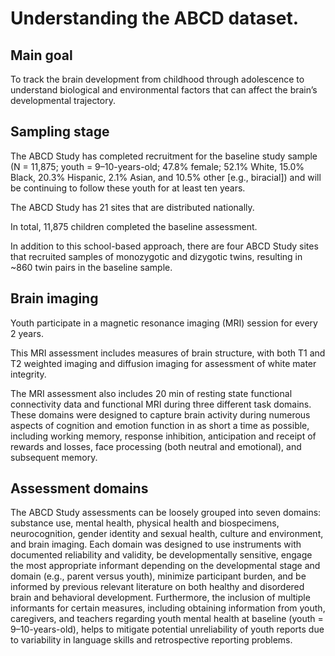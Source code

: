 # Understanding the ABCD dataset.

## Main goal
To track the brain development from childhood through adolescence to understand biological and environmental factors that can affect the brain’s developmental trajectory.

## Sampling stage

The ABCD Study has completed recruitment for the baseline study
sample (N = 11,875; youth = 9–10-years-old; 47.8% female; 52.1%
White, 15.0% Black, 20.3% Hispanic, 2.1% Asian, and 10.5% other
[e.g., biracial]) and will be continuing to follow these youth for at
least ten years.

The ABCD Study has 21 sites that are distributed nationally.

In total, 11,875 children completed the baseline assessment.

In addition to this school-based approach, there are four ABCD
Study sites that recruited samples of monozygotic and dizygotic
twins, resulting in ~860 twin pairs in the baseline sample.

## Brain imaging

Youth participate in a magnetic resonance imaging (MRI) session for every 2 years.

This MRI assessment includes measures of brain structure, with
both T1 and T2 weighted imaging and diffusion imaging for
assessment of white mater integrity. 

The MRI assessment also includes 20 min of resting state functional connectivity data and functional MRI during three different task domains. 
These domains were designed to capture brain activity during numerous aspects
of cognition and emotion function in as short a time as possible,
including working memory, response inhibition, anticipation and
receipt of rewards and losses, face processing (both neutral and
emotional), and subsequent memory. 

## Assessment domains

The ABCD Study assessments can be loosely grouped into seven
domains: substance use, mental health, physical health and
biospecimens, neurocognition, gender identity and sexual health,
culture and environment, and brain imaging. Each domain was
designed to use instruments with documented reliability and
validity, be developmentally sensitive, engage the most appropriate informant depending on the developmental stage and domain (e.g., parent versus youth), minimize participant burden,
and be informed by previous relevant literature on both healthy
and disordered brain and behavioral development. Furthermore,
the inclusion of multiple informants for certain measures,
including obtaining information from youth, caregivers, and
teachers regarding youth mental health at baseline (youth =
9–10-years-old), helps to mitigate potential unreliability of youth
reports due to variability in language skills and retrospective
reporting problems. 
